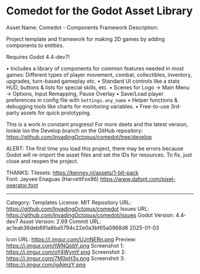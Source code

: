 # Comedot for the Godot Asset Library

Asset Name: Comedot - Components Framework
Description:

Project template and framework for making 2D games by adding components to entities.

Requires Godot 4.4-dev7!

• Includes a library of components for common features needed in most games: Different types of player movement, combat, collectibles, inventory, upgrades, turn-based gameplay etc.
• Standard UI controls like a stats HUD, buttons & lists for special skills, etc.
• Scenes for Logo → Main Menu → Options, Input Remapping, Pause Overlay
• Save/Load player preferences in config file with `Settings.any_name`
• Helper functions & debugging tools like charts for monitoring variables.
• Free-to-use 3rd-party assets for quick prototyping.

This is a work in constant progress! For more deets and the latest version, lookie loo the Develop branch on the GitHub repository: https://github.com/InvadingOctopus/comedot/tree/develop

ALERT: The first time you load this project, there may be errors because Godot will re-import the asset files and set the IDs for resources. To fix, just close and reopen the project.

THANKS:
Tilesets: https://kenney.nl/assets/1-bit-pack  
Font: Jayvee Enaguas (HarvettFox96) https://www.dafont.com/pixel-operator.font

----

Category:		Templates
License:		MIT
Repository URL:	https://github.com/InvadingOctopus/comedot
Issues URL:		https://github.com/InvadingOctopus/comedot/issues
Godot Version:	4.4-dev7
Asset Version:	2.69
Commit URL:		ac1eab36deb891a8ba5794c22e0a3bf65a0968d6 2025-01-03

Icon URL:		https://i.imgur.com/UJnNERn.png
Preview:  		https://i.imgur.com/tWNQobY.png
Screenshot 1:	https://i.imgur.com/oY4WymY.png
Screenshot 2:	https://i.imgur.com/7M0pH3v.png
Screenshot 3:	https://i.imgur.com/jgAjmzY.png
